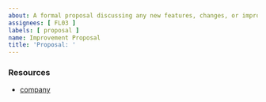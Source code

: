 ```yaml
---
about: A formal proposal discussing any new features, changes, or improvements to the project.
assignees: [ FL03 ]
labels: [ proposal ]
name: Improvement Proposal
title: 'Proposal: '
---
```



### Resources

- [company](https://github.com/scattered-systems)
